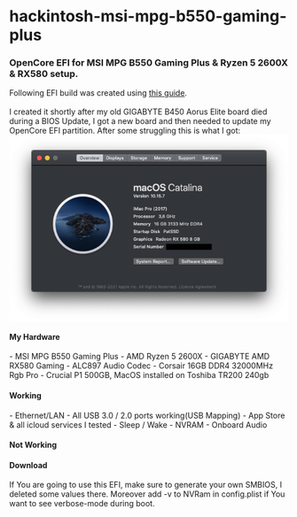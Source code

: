 # hackintosh-msi-mpg-b550-gaming-plus
 <h3>OpenCore EFI for MSI MPG B550 Gaming Plus & Ryzen 5 2600X & RX580 setup.</h3>
 Following EFI build was created using <a href="https://dortania.github.io/OpenCore-Install-Guide/AMD/zen.html#starting-point">this guide</a>.
<br/><br/>
I created it shortly after my old GIGABYTE B450 Aorus Elite board died during a BIOS Update, I got a new board and then needed to update my OpenCore EFI partition. After some struggling this is what I got:
<img src="https://raw.githubusercontent.com/Patss2/hackintosh-msi-mpg-b550-gaming-plus/main/Screenshot.png" alt="Catalina" align="middle"> 
<h4>My Hardware</h4>
- MSI MPG B550 Gaming Plus
- AMD Ryzen 5 2600X
- GIGABYTE AMD RX580 Gaming
- ALC897 Audio Codec
- Corsair 16GB DDR4 32000MHz Rgb Pro
- Crucial P1 500GB, MacOS installed on Toshiba TR200 240gb
 
<h4>Working </h4>
- Ethernet/LAN
- All USB 3.0 / 2.0 ports working(USB Mapping)
- App Store & all icloud services I tested
- Sleep / Wake
- NVRAM
- Onboard Audio

<h4>Not Working</h4>



<h4>Download</h4>
If You are going to use this EFI, make sure to generate your own SMBIOS, I deleted some values there. Moreover add -v to NVRam in config.plist if You want to see verbose-mode during boot. 
